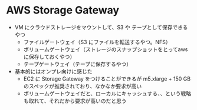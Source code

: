 # AWS Storage Gateway

- VM にクラウドストレージをマウントして、S3 や テープとして保存できるやつ
  - ファイルゲートウェイ（S3 にファイルを転送するやつ。NFS）
  - ボリュームゲートウェイ（ストレージのスナップショットをとってawsに保存しておくやつ）
  - テープゲートウェイ（テープに保存するやつ）
- 基本的にはオンプレ向けに感じた
  - EC2 に Storage Gateway をつけることができるが m5.xlarge + 150 GB のスペックが推奨されており、なかなか要求が高い
  - ボリュームゲートウェイだと、ローカルにキャッシュする、、という戦略も取れて、それだから要求が高いのだと思う

